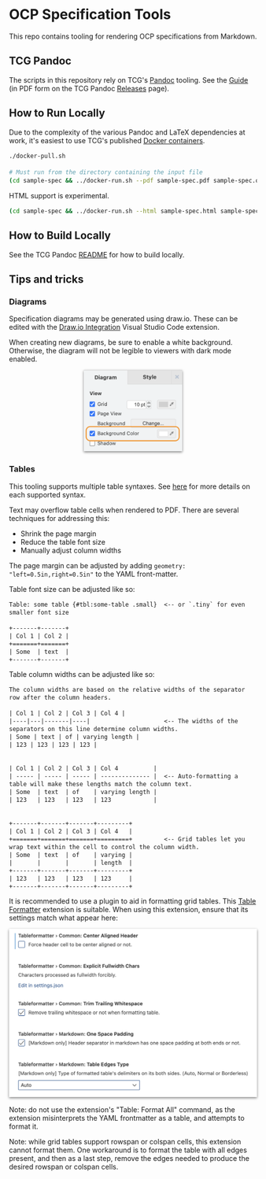 # OCP Specification Tools

This repo contains tooling for rendering OCP specifications from Markdown.

## TCG Pandoc

The scripts in this repository rely on TCG's [Pandoc](https://github.com/TrustedComputingGroup/pandoc) tooling. See the [Guide](https://github.com/TrustedComputingGroup/pandoc/blob/main/guide.tcg) (in PDF form on the TCG Pandoc [Releases](https://github.com/TrustedComputingGroup/pandoc/releases) page).

## How to Run Locally

Due to the complexity of the various Pandoc and LaTeX dependencies at work,
it's easiest to use TCG's published [Docker containers](https://github.com/trustedcomputinggroup/pandoc/pkgs/container/pandoc).

```sh
./docker-pull.sh

# Must run from the directory containing the input file
(cd sample-spec && ../docker-run.sh --pdf sample-spec.pdf sample-spec.ocp)
```

HTML support is experimental.

```sh
(cd sample-spec && ../docker-run.sh --html sample-spec.html sample-spec.ocp)
```

## How to Build Locally

See the TCG Pandoc [README](https://github.com/TrustedComputingGroup/pandoc/blob/main/README.md#how-to-build-locally) for how to build locally.

## Tips and tricks

### Diagrams

Specification diagrams may be generated using draw.io. These can be edited with the [Draw.io Integration](https://marketplace.visualstudio.com/items?itemName=hediet.vscode-drawio) Visual Studio Code extension.

When creating new diagrams, be sure to enable a white background. Otherwise, the diagram will not be legible to viewers with dark mode enabled.

<p align="center">
  <img src="./images/drawio_background.png" alt="draw.io background color" width="200px" style="box-shadow: 0px 2px 5px gray;" />
</p>

### Tables

This tooling supports multiple table syntaxes. See [here](https://pandoc.org/demo/example33/8.9-tables.html) for more details on each supported syntax.

Text may overflow table cells when rendered to PDF. There are several techniques for addressing this:

- Shrink the page margin
- Reduce the table font size
- Manually adjust column widths

The page margin can be adjusted by adding `geometry: "left=0.5in,right=0.5in"` to the YAML front-matter.

Table font size can be adjusted like so:

```
Table: some table {#tbl:some-table .small}  <-- or `.tiny` for even smaller font size

+-------+-------+
| Col 1 | Col 2 |
+=======+=======+
| Some  | text  |
+-------+-------+
```

Table column widths can be adjusted like so:

```
The column widths are based on the relative widths of the separator row after the column headers.

| Col 1 | Col 2 | Col 3 | Col 4 |
|----|---|-------|----|                     <-- The widths of the separators on this line determine column widths.
| Some | text | of | varying length |
| 123 | 123 | 123 | 123 |


| Col 1 | Col 2 | Col 3 | Col 4          |
| ----- | ----- | ----- | -------------- |  <-- Auto-formatting a table will make these lengths match the column text.
| Some  | text  | of    | varying length |
| 123   | 123   | 123   | 123            |


+-------+-------+-------+---------+
| Col 1 | Col 2 | Col 3 | Col 4   |
+=======+=======+=======+=========+         <-- Grid tables let you wrap text within the cell to control the column width.
| Some  | text  | of    | varying |
|       |       |       | length  |
+-------+-------+-------+---------+
| 123   | 123   | 123   | 123     |
+-------+-------+-------+---------+
```

It is recommended to use a plugin to aid in formatting grid tables. This [Table Formatter](https://marketplace.visualstudio.com/items?itemName=shuworks.vscode-table-formatter) extension is suitable. When using this extension, ensure that its settings match what appear here:

<p align="center">
  <img src="./images/table_formatter_settings.png" alt="Table formatter settings" width="600px" style="box-shadow: 0px 2px 5px gray;" />
</p>

Note: do not use the extension's "Table: Format All" command, as the extension misinterprets the YAML frontmatter as a table, and attempts to format it.

Note: while grid tables support rowspan or colspan cells, this extension cannot format them. One workaround is to format the table with all edges present, and then as a last step, remove the edges needed to produce the desired rowspan or colspan cells.
